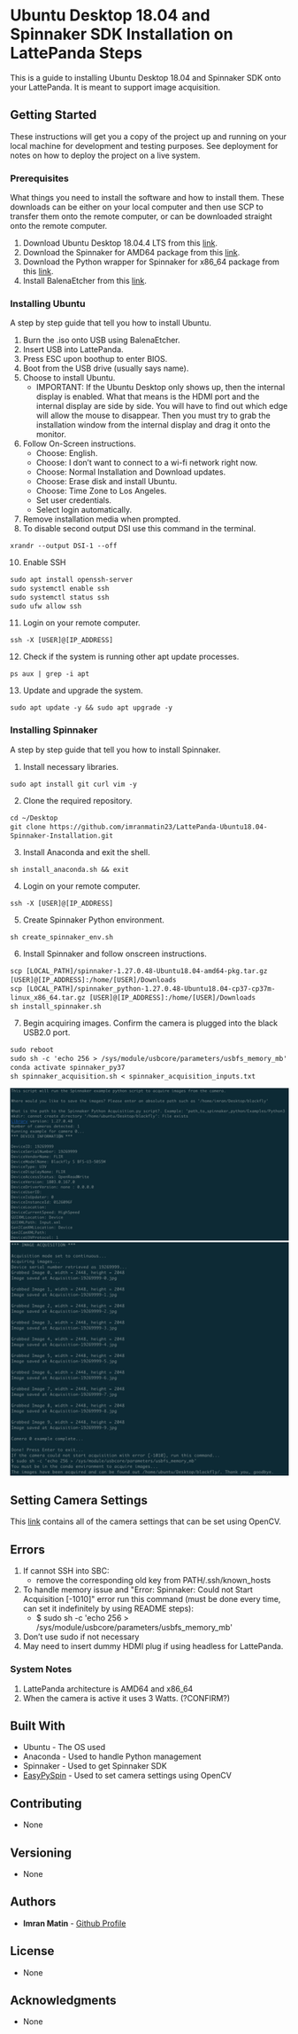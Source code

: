 # Ubuntu Desktop 18.04 and Spinnaker SDK Installation on LattePanda Steps

This is a guide to installing Ubuntu Desktop 18.04 and Spinnaker SDK onto your LattePanda. It is meant to support
image acquisition.

## Getting Started

These instructions will get you a copy of the project up and running on your local machine for development and testing purposes. See deployment for notes on how to deploy the project on a live system.

### Prerequisites

What things you need to install the software and how to install them. These downloads can be either on your local computer
and then use SCP to transfer them onto the remote computer, or can be downloaded straight onto the remote computer.

1. Download Ubuntu Desktop 18.04.4 LTS from this [link](https://ubuntu.com/download/desktop).
3. Download the Spinnaker for AMD64 package from this [link](https://flir.app.boxcn.net/v/SpinnakerSDK).
4. Download the Python wrapper for Spinnaker for x86_64 package from this [link](https://flir.app.boxcn.net/v/SpinnakerSDK).
5. Install BalenaEtcher from this [link](https://www.balena.io/etcher/).


### Installing Ubuntu

A step by step guide that tell you how to install Ubuntu.

1. Burn the .iso onto USB using BalenaEtcher.
2. Insert USB into LattePanda.
3. Press ESC upon boothup to enter BIOS.
4. Boot from the USB drive (usually says name).
5. Choose to install Ubuntu.
    - IMPORTANT: If the Ubuntu Desktop only shows up, then the internal display is enabled. What that means is the HDMI port and the internal display are side by side. You will have to find out which edge will allow the mouse to disappear. Then you must try to grab the installation window from the internal display and drag it onto the monitor.
7. Follow On-Screen instructions.
    - Choose: English.
    - Choose: I don’t want to connect to a wi-fi network right now.
    - Choose: Normal Installation and Download updates.
    - Choose: Erase disk and install Ubuntu.
    - Choose: Time Zone to Los Angeles.
    - Set user credentials.
    - Select login automatically.
8. Remove installation media when prompted.
9. To disable second output DSI use this command in the terminal.
```
xrandr --output DSI-1 --off
```
10. Enable SSH
```
sudo apt install openssh-server
sudo systemctl enable ssh
sudo systemctl status ssh
sudo ufw allow ssh
```
11. Login on your remote computer.
```
ssh -X [USER]@[IP_ADDRESS]
```
12. Check if the system is running other apt update processes.
```
ps aux | grep -i apt
```
13. Update and upgrade the system.
```
sudo apt update -y && sudo apt upgrade -y
```

### Installing Spinnaker

A step by step guide that tell you how to install Spinnaker.

1. Install necessary libraries.
```
sudo apt install git curl vim -y
```
2. Clone the required repository.
```
cd ~/Desktop
git clone https://github.com/imranmatin23/LattePanda-Ubuntu18.04-Spinnaker-Installation.git
```
3. Install Anaconda and exit the shell.
```
sh install_anaconda.sh && exit
```
4. Login on your remote computer.
```
ssh -X [USER]@[IP_ADDRESS]
```
5. Create Spinnaker Python environment.
```
sh create_spinnaker_env.sh
```
6. Install Spinnaker and follow onscreen instructions.
```
scp [LOCAL_PATH]/spinnaker-1.27.0.48-Ubuntu18.04-amd64-pkg.tar.gz [USER]@[IP_ADDRESS]:/home/[USER]/Downloads
scp [LOCAL_PATH]/spinnaker_python-1.27.0.48-Ubuntu18.04-cp37-cp37m-linux_x86_64.tar.gz [USER]@[IP_ADDRESS]:/home/[USER]/Downloads
sh install_spinnaker.sh
```
7. Begin acquiring images. Confirm the camera is plugged into the black USB2.0 port.
```
sudo reboot
sudo sh -c 'echo 256 > /sys/module/usbcore/parameters/usbfs_memory_mb'
conda activate spinnaker_py37
sh spinnaker_acquisition.sh < spinnaker_acquisition_inputs.txt
```

![Example Camera Acquisition Output 1](images/example_acquisition1.png)
![Example Camera Acquisition Output 2](images/example_acquisition2.png)

## Setting Camera Settings
This [link](https://docs.opencv.org/2.4/modules/highgui/doc/reading_and_writing_images_and_video.html#videocapture-set) contains all of the camera settings that can be set using OpenCV.

## Errors

1. If cannot SSH into SBC:
    - remove the corresponding old key from PATH/.ssh/known_hosts
2. To handle memory issue and "Error: Spinnaker: Could not Start Acquisition [-1010]" error run this command (must be done every time, can set it indefinitely by using README steps):
    - $ sudo sh -c 'echo 256 > /sys/module/usbcore/parameters/usbfs_memory_mb'
3. Don’t use sudo if not necessary
4. May need to insert dummy HDMI plug if using headless for LattePanda.

### System Notes

1. LattePanda architecture is AMD64 and x86_64
2. When the camera is active it uses 3 Watts. (?CONFIRM?)

## Built With

* Ubuntu - The OS used
* Anaconda - Used to handle Python management
* Spinnaker - Used to get Spinnaker SDK
* [EasyPySpin](https://github.com/elerac/EasyPySpin) - Used to set camera settings using OpenCV

## Contributing

* None

## Versioning

* None

## Authors

* **Imran Matin** - [Github Profile](https://github.com/imranmatin23)

## License

* None

## Acknowledgments

* None

